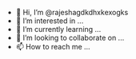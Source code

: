 - 👋 Hi, I’m @rajeshagdkdhxkexogks
- 👀 I’m interested in ...
- 🌱 I’m currently learning ...
- 💞️ I’m looking to collaborate on ...
- 📫 How to reach me ...

<!---
rajeshagdkdhxkexogks/rajeshagdkdhxkexogks is a ✨ special ✨ repository because its `README.md` (this file) appears on your GitHub profile.
You can click the Preview link to take a look at your changes.
--->
